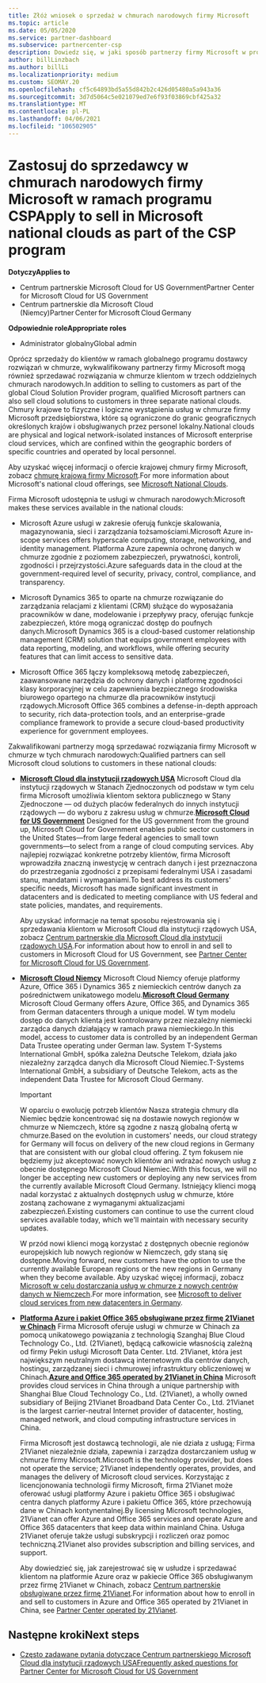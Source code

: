 ```yaml
---
title: Złóż wniosek o sprzedaż w chmurach narodowych firmy Microsoft
ms.topic: article
ms.date: 05/05/2020
ms.service: partner-dashboard
ms.subservice: partnercenter-csp
description: Dowiedz się, w jaki sposób partnerzy firmy Microsoft w programie dostawcy rozwiązań w chmurze mogą sprzedawać klientom zarejestrowanym w obsługiwanych chmurach narodowych.
author: billLinzbach
ms.author: billLi
ms.localizationpriority: medium
ms.custom: SEOMAY.20
ms.openlocfilehash: cf5c64893bd5a55d842b2c426d05480a5a943a36
ms.sourcegitcommit: 3d7d5064c5e021079ed7e6f93f03869cbf425a32
ms.translationtype: MT
ms.contentlocale: pl-PL
ms.lasthandoff: 04/06/2021
ms.locfileid: "106502905"
---
```

# <a name="apply-to-sell-in-microsoft-national-clouds-as-part-of-the-csp-program"></a><span data-ttu-id="c8b66-103">Zastosuj do sprzedawcy w chmurach narodowych firmy Microsoft w ramach programu CSP</span><span class="sxs-lookup"><span data-stu-id="c8b66-103">Apply to sell in Microsoft national clouds as part of the CSP program</span></span>

<span data-ttu-id="c8b66-104">**Dotyczy**</span><span class="sxs-lookup"><span data-stu-id="c8b66-104">**Applies to**</span></span>

- <span data-ttu-id="c8b66-105">Centrum partnerskie Microsoft Cloud for US Government</span><span class="sxs-lookup"><span data-stu-id="c8b66-105">Partner Center for Microsoft Cloud for US Government</span></span>
- <span data-ttu-id="c8b66-106">Centrum partnerskie dla Microsoft Cloud (Niemcy)</span><span class="sxs-lookup"><span data-stu-id="c8b66-106">Partner Center for Microsoft Cloud Germany</span></span>

<span data-ttu-id="c8b66-107">**Odpowiednie role**</span><span class="sxs-lookup"><span data-stu-id="c8b66-107">**Appropriate roles**</span></span>

- <span data-ttu-id="c8b66-108">Administrator globalny</span><span class="sxs-lookup"><span data-stu-id="c8b66-108">Global admin</span></span>

<span data-ttu-id="c8b66-109">Oprócz sprzedaży do klientów w ramach globalnego programu dostawcy rozwiązań w chmurze, wykwalifikowany partnerzy firmy Microsoft mogą również sprzedawać rozwiązania w chmurze klientom w trzech oddzielnych chmurach narodowych.</span><span class="sxs-lookup"><span data-stu-id="c8b66-109">In addition to selling to customers as part of the global Cloud Solution Provider program, qualified Microsoft partners can also sell cloud solutions to customers in three separate national clouds.</span></span> <span data-ttu-id="c8b66-110">Chmury krajowe to fizyczne i logiczne wystąpienia usług w chmurze firmy Microsoft przedsiębiorstwa, które są ograniczone do granic geograficznych określonych krajów i obsługiwanych przez personel lokalny.</span><span class="sxs-lookup"><span data-stu-id="c8b66-110">National clouds are physical and logical network-isolated instances of Microsoft enterprise cloud services, which are confined within the geographic borders of specific countries and operated by local personnel.</span></span>

<span data-ttu-id="c8b66-111">Aby uzyskać więcej informacji o ofercie krajowej chmury firmy Microsoft, zobacz [chmurę krajową firmy Microsoft](https://www.microsoft.com/trustcenter/cloudservices/nationalcloud).</span><span class="sxs-lookup"><span data-stu-id="c8b66-111">For more information about Microsoft's national cloud offerings, see [Microsoft National Clouds](https://www.microsoft.com/trustcenter/cloudservices/nationalcloud).</span></span>

<span data-ttu-id="c8b66-112">Firma Microsoft udostępnia te usługi w chmurach narodowych:</span><span class="sxs-lookup"><span data-stu-id="c8b66-112">Microsoft makes these services available in the national clouds:</span></span>

-   <span data-ttu-id="c8b66-113">Microsoft Azure usługi w zakresie oferują funkcje skalowania, magazynowania, sieci i zarządzania tożsamościami.</span><span class="sxs-lookup"><span data-stu-id="c8b66-113">Microsoft Azure in-scope services offers hyperscale computing, storage, networking, and identity management.</span></span> <span data-ttu-id="c8b66-114">Platforma Azure zapewnia ochronę danych w chmurze zgodnie z poziomem zabezpieczeń, prywatności, kontroli, zgodności i przejrzystości.</span><span class="sxs-lookup"><span data-stu-id="c8b66-114">Azure safeguards data in the cloud at the government-required level of security, privacy, control, compliance, and transparency.</span></span>

-   <span data-ttu-id="c8b66-115">Microsoft Dynamics 365 to oparte na chmurze rozwiązanie do zarządzania relacjami z klientami (CRM) służące do wyposażania pracowników w dane, modelowanie i przepływy pracy, oferując funkcje zabezpieczeń, które mogą ograniczać dostęp do poufnych danych.</span><span class="sxs-lookup"><span data-stu-id="c8b66-115">Microsoft Dynamics 365 is a cloud-based customer relationship management (CRM) solution that equips government employees with data reporting, modeling, and workflows, while offering security features that can limit access to sensitive data.</span></span>

-   <span data-ttu-id="c8b66-116">Microsoft Office 365 łączy kompleksową metodę zabezpieczeń, zaawansowane narzędzia do ochrony danych i platformę zgodności klasy korporacyjnej w celu zapewnienia bezpiecznego środowiska biurowego opartego na chmurze dla pracowników instytucji rządowych.</span><span class="sxs-lookup"><span data-stu-id="c8b66-116">Microsoft Office 365 combines a defense-in-depth approach to security, rich data-protection tools, and an enterprise-grade compliance framework to provide a secure cloud-based productivity experience for government employees.</span></span>

<span data-ttu-id="c8b66-117">Zakwalifikowani partnerzy mogą sprzedawać rozwiązania firmy Microsoft w chmurze w tych chmurach narodowych:</span><span class="sxs-lookup"><span data-stu-id="c8b66-117">Qualified partners can sell Microsoft cloud solutions to customers in these national clouds:</span></span>

-   <span data-ttu-id="c8b66-118">[**Microsoft Cloud dla instytucji rządowych USA**](https://www.microsoft.com/trustcenter/cloudservices/nationalcloud#Microsoft_Cloud_for_US) Microsoft Cloud dla instytucji rządowych w Stanach Zjednoczonych od podstaw w tym celu firma Microsoft umożliwia klientom sektora publicznego w Stany Zjednoczone — od dużych placów federalnych do innych instytucji rządowych — do wyboru z zakresu usług w chmurze.</span><span class="sxs-lookup"><span data-stu-id="c8b66-118">[**Microsoft Cloud for US Government**](https://www.microsoft.com/trustcenter/cloudservices/nationalcloud#Microsoft_Cloud_for_US) Designed for the US government from the ground up, Microsoft Cloud for Government enables public sector customers in the United States—from large federal agencies to small town governments—to select from a range of cloud computing services.</span></span> <span data-ttu-id="c8b66-119">Aby najlepiej rozwiązać konkretne potrzeby klientów, firma Microsoft wprowadziła znaczną inwestycję w centrach danych i jest przeznaczona do przestrzegania zgodności z przepisami federalnymi USA i zasadami stanu, mandatami i wymaganiami.</span><span class="sxs-lookup"><span data-stu-id="c8b66-119">To best address its customers' specific needs, Microsoft has made significant investment in datacenters and is dedicated to meeting compliance with US federal and state policies, mandates, and requirements.</span></span> 

    <span data-ttu-id="c8b66-120">Aby uzyskać informacje na temat sposobu rejestrowania się i sprzedawania klientom w Microsoft Cloud dla instytucji rządowych USA, zobacz [Centrum partnerskie dla Microsoft Cloud dla instytucji rządowych USA](partner-center-for-microsoft-us-govt-cloud.md).</span><span class="sxs-lookup"><span data-stu-id="c8b66-120">For information about how to enroll in and sell to customers in Microsoft Cloud for US Government, see [Partner Center for Microsoft Cloud for US Government](partner-center-for-microsoft-us-govt-cloud.md).</span></span>

-   <span data-ttu-id="c8b66-121">[**Microsoft Cloud Niemcy**](https://www.microsoft.com/trustcenter/cloudservices/nationalcloud#Microsoft_Cloud_Germany) Microsoft Cloud Niemcy oferuje platformy Azure, Office 365 i Dynamics 365 z niemieckich centrów danych za pośrednictwem unikatowego modelu.</span><span class="sxs-lookup"><span data-stu-id="c8b66-121">[**Microsoft Cloud Germany**](https://www.microsoft.com/trustcenter/cloudservices/nationalcloud#Microsoft_Cloud_Germany) Microsoft Cloud Germany offers Azure, Office 365, and Dynamics 365 from German datacenters through a unique model.</span></span> <span data-ttu-id="c8b66-122">W tym modelu dostęp do danych klienta jest kontrolowany przez niezależny niemiecki zarządca danych działający w ramach prawa niemieckiego.</span><span class="sxs-lookup"><span data-stu-id="c8b66-122">In this model, access to customer data is controlled by an independent German Data Trustee operating under German law.</span></span> <span data-ttu-id="c8b66-123">System T-Systems International GmbH, spółka zależna Deutsche Telekom, działa jako niezależny zarządca danych dla Microsoft Cloud Niemiec.</span><span class="sxs-lookup"><span data-stu-id="c8b66-123">T-Systems International GmbH, a subsidiary of Deutsche Telekom, acts as the independent Data Trustee for Microsoft Cloud Germany.</span></span>

    > [!IMPORTANT]  
    > <span data-ttu-id="c8b66-124">W oparciu o ewolucję potrzeb klientów Nasza strategia chmury dla Niemiec będzie koncentrować się na dostawie nowych regionów w chmurze w Niemczech, które są zgodne z naszą globalną ofertą w chmurze.</span><span class="sxs-lookup"><span data-stu-id="c8b66-124">Based on the evolution in customers' needs, our cloud strategy for Germany will focus on delivery of the new cloud regions in Germany that are consistent with our global cloud offering.</span></span> <span data-ttu-id="c8b66-125">Z tym fokusem nie będziemy już akceptować nowych klientów ani wdrażać nowych usług z obecnie dostępnego Microsoft Cloud Niemiec.</span><span class="sxs-lookup"><span data-stu-id="c8b66-125">With this focus, we will no longer be accepting new customers or deploying any new services from the currently available Microsoft Cloud Germany.</span></span> <span data-ttu-id="c8b66-126">Istniejący klienci mogą nadal korzystać z aktualnych dostępnych usług w chmurze, które zostaną zachowane z wymaganymi aktualizacjami zabezpieczeń.</span><span class="sxs-lookup"><span data-stu-id="c8b66-126">Existing customers can continue to use the current cloud services available today, which we'll maintain with necessary security updates.</span></span>
    >  
    > <span data-ttu-id="c8b66-127">W przód nowi klienci mogą korzystać z dostępnych obecnie regionów europejskich lub nowych regionów w Niemczech, gdy staną się dostępne.</span><span class="sxs-lookup"><span data-stu-id="c8b66-127">Moving forward, new customers have the option to use the currently available European regions or the new regions in Germany when they become available.</span></span> <span data-ttu-id="c8b66-128">Aby uzyskać więcej informacji, zobacz [Microsoft w celu dostarczania usług w chmurze z nowych centrów danych w Niemczech](https://news.microsoft.com/europe/2018/08/31/microsoft-to-deliver-cloud-services-from-new-datacentres-in-germany-in-2019-to-meet-evolving-customer-needs/).</span><span class="sxs-lookup"><span data-stu-id="c8b66-128">For more information, see [Microsoft to deliver cloud services from new datacenters in Germany](https://news.microsoft.com/europe/2018/08/31/microsoft-to-deliver-cloud-services-from-new-datacentres-in-germany-in-2019-to-meet-evolving-customer-needs/).</span></span>

    
-   <span data-ttu-id="c8b66-129">[**Platforma Azure i pakiet Office 365 obsługiwane przez firmę 21Vianet w Chinach**](https://www.microsoft.com/trustcenter/cloudservices/nationalcloud#Microsoft_Cloud_for_China) Firma Microsoft oferuje usługi w chmurze w Chinach za pomocą unikatowego powiązania z technologią Szanghaj Blue Cloud Technology Co., Ltd. (21Vianet), będącą całkowicie własnością zależną od firmy Pekin usługi Microsoft Data Center. Ltd. 21Vianet, która jest największym neutralnym dostawcą internetowym dla centrów danych, hostingu, zarządzanej sieci i chmurowej infrastruktury obliczeniowej w Chinach.</span><span class="sxs-lookup"><span data-stu-id="c8b66-129">[**Azure and Office 365 operated by 21Vianet in China**](https://www.microsoft.com/trustcenter/cloudservices/nationalcloud#Microsoft_Cloud_for_China) Microsoft provides cloud services in China through a unique partnership with Shanghai Blue Cloud Technology Co., Ltd. (21Vianet), a wholly owned subsidiary of Beijing 21Vianet Broadband Data Center Co., Ltd. 21Vianet is the largest carrier-neutral Internet provider of datacenter, hosting, managed network, and cloud computing infrastructure services in China.</span></span> 

    <span data-ttu-id="c8b66-130">Firma Microsoft jest dostawcą technologii, ale nie działa z usługą; Firma 21Vianet niezależnie działa, zapewnia i zarządza dostarczaniem usług w chmurze firmy Microsoft.</span><span class="sxs-lookup"><span data-stu-id="c8b66-130">Microsoft is the technology provider, but does not operate the service; 21Vianet independently operates, provides, and manages the delivery of Microsoft cloud services.</span></span> <span data-ttu-id="c8b66-131">Korzystając z licencjonowania technologii firmy Microsoft, firma 21Vianet może oferować usługi platformy Azure i pakietu Office 365 i obsługiwać centra danych platformy Azure i pakietu Office 365, które przechowują dane w Chinach kontynentalnej.</span><span class="sxs-lookup"><span data-stu-id="c8b66-131">By licensing Microsoft technologies, 21Vianet can offer Azure and Office 365 services and operate Azure and Office 365 datacenters that keep data within mainland China.</span></span> <span data-ttu-id="c8b66-132">Usługa 21Vianet oferuje także usługi subskrypcji i rozliczeń oraz pomoc techniczną.</span><span class="sxs-lookup"><span data-stu-id="c8b66-132">21Vianet also provides subscription and billing services, and support.</span></span>

    <span data-ttu-id="c8b66-133">Aby dowiedzieć się, jak zarejestrować się w usłudze i sprzedawać klientom na platformie Azure oraz w pakiecie Office 365 obsługiwanym przez firmę 21Vianet w Chinach, zobacz [Centrum partnerskie obsługiwane przez firmę 21Vianet](/previous-versions/windows/it-pro/windows-home-server/ff357696(v=ws.11)).</span><span class="sxs-lookup"><span data-stu-id="c8b66-133">For information about how to enroll in and sell to customers in Azure and Office 365 operated by 21Vianet in China, see [Partner Center operated by 21Vianet](/previous-versions/windows/it-pro/windows-home-server/ff357696(v=ws.11)).</span></span>

## <a name="next-steps"></a><span data-ttu-id="c8b66-134">Następne kroki</span><span class="sxs-lookup"><span data-stu-id="c8b66-134">Next steps</span></span>

- [<span data-ttu-id="c8b66-135">Często zadawane pytania dotyczące Centrum partnerskiego Microsoft Cloud dla instytucji rządowych USA</span><span class="sxs-lookup"><span data-stu-id="c8b66-135">Frequently asked questions for Partner Center for Microsoft Cloud for US Government</span></span>](faq-for-us-govt-cloud.md)
